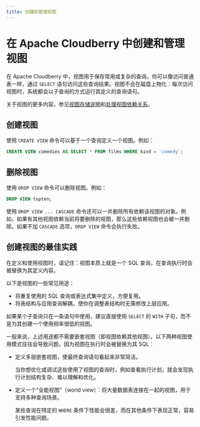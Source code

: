```yaml
---
title: 创建和管理视图
---
```


# 在 Apache Cloudberry 中创建和管理视图

在 Apache Cloudberry 中，视图用于保存常用或复杂的查询，你可以像访问普通表一样，通过 `SELECT` 语句访问这些查询结果。视图不会在磁盘上物化：每次访问视图时，系统都会以子查询的方式运行其定义的查询语句。

关于视图的更多内容，参见[视图存储说明](./view-storage.md)和[处理视图依赖关系](./work-with-view-dependencies.md)。

## 创建视图

使用 `CREATE VIEW` 命令可以基于一个查询定义一个视图。例如：

```sql
CREATE VIEW comedies AS SELECT * FROM films WHERE kind = 'comedy';
```

<!-- Views ignore `ORDER BY` and `SORT` operations stored in the view. -->

## 删除视图

使用 `DROP VIEW` 命令可以删除视图。例如：

```sql
DROP VIEW topten;
```

使用 `DROP VIEW ... CASCADE` 命令还可以一并删除所有依赖该视图的对象。例如，如果有其他视图依赖当前将要删除的视图，那么这些依赖视图也会被一并删除。如果不加 `CASCADE` 选项，`DROP VIEW` 命令会执行失败。

## 创建视图的最佳实践

在定义和使用视图时，请记住：视图本质上就是一个 SQL 查询，在查询执行时会被替换为其定义内容。

以下是视图的一些常见用途：

- 将重复使用的 SQL 查询或表达式集中定义，方便复用。
- 将表结构与应用查询解耦，使你在调整表结构时无需修改上层应用。

如果某个子查询只在一条语句中使用，建议直接使用 `SELECT` 的 `WITH` 子句，而不是为其创建一个使用频率很低的视图。

一般来说，上述用途都不需要嵌套视图（即视图依赖其他视图）。以下两种视图使用模式往往会导致问题，因为视图在执行时会被替换为其 SQL：

- 定义多层嵌套视图，使最终查询语句看起来非常简洁。

    当你想优化或调试这些使用了视图的查询时，例如查看执行计划，就会发现执行计划结构复杂、难以理解和优化。

- 定义一个“全能视图”（world view）：将大量数据表连接在一起的视图，用于支持多种查询场景。

    某些查询在特定的 `WHERE` 条件下性能会很差，而在其他条件下表现正常，容易引发性能问题。
